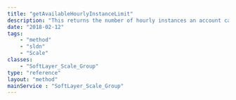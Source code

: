 ```yaml
---
title: "getAvailableHourlyInstanceLimit"
description: "This returns the number of hourly instances an account can add from this point. It is essentially the same as [SoftLayer_Account::hourlyInstanceLimit](/reference/services/SoftLayer_Account/hourlyInstanceLimit) minus existing hourly instances and ones spoken for as part of a scaling group (as determined by the group's maximum). This number can be used to help determine a maximum member count for a new group to ensure it won't go over the account limit. This can return a negative value if the current hourly instance count combined with the unused-but-possible count (based on other scale group maximums) is over the limit. "
date: "2018-02-12"
tags:
    - "method"
    - "sldn"
    - "Scale"
classes:
    - "SoftLayer_Scale_Group"
type: "reference"
layout: "method"
mainService : "SoftLayer_Scale_Group"
---
```

